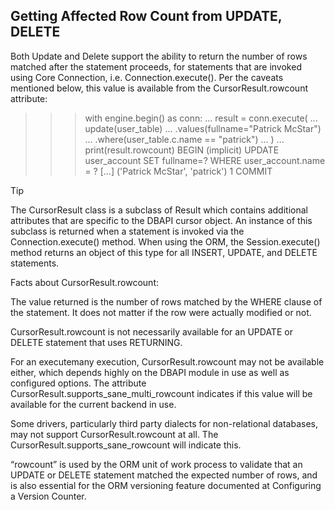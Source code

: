 ## Getting Affected Row Count from UPDATE, DELETE
Both Update and Delete support the ability to return the number of rows matched after the statement proceeds, for statements that are invoked using Core Connection, i.e. Connection.execute(). Per the caveats mentioned below, this value is available from the CursorResult.rowcount attribute:

>>> with engine.begin() as conn:
...     result = conn.execute(
...         update(user_table)
...         .values(fullname="Patrick McStar")
...         .where(user_table.c.name == "patrick")
...     )
...     print(result.rowcount)
BEGIN (implicit)
UPDATE user_account SET fullname=? WHERE user_account.name = ?
[...] ('Patrick McStar', 'patrick')
1
COMMIT

Tip

The CursorResult class is a subclass of Result which contains additional attributes that are specific to the DBAPI cursor object. An instance of this subclass is returned when a statement is invoked via the Connection.execute() method. When using the ORM, the Session.execute() method returns an object of this type for all INSERT, UPDATE, and DELETE statements.

Facts about CursorResult.rowcount:

The value returned is the number of rows matched by the WHERE clause of the statement. It does not matter if the row were actually modified or not.

CursorResult.rowcount is not necessarily available for an UPDATE or DELETE statement that uses RETURNING.

For an executemany execution, CursorResult.rowcount may not be available either, which depends highly on the DBAPI module in use as well as configured options. The attribute CursorResult.supports_sane_multi_rowcount indicates if this value will be available for the current backend in use.

Some drivers, particularly third party dialects for non-relational databases, may not support CursorResult.rowcount at all. The CursorResult.supports_sane_rowcount will indicate this.

“rowcount” is used by the ORM unit of work process to validate that an UPDATE or DELETE statement matched the expected number of rows, and is also essential for the ORM versioning feature documented at Configuring a Version Counter.